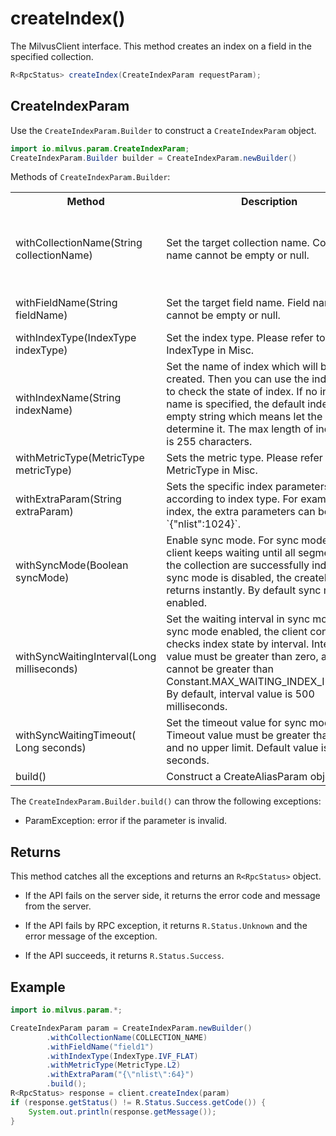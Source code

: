 # createIndex()

The MilvusClient interface. This method creates an index on a field in the specified collection.

```java
R<RpcStatus> createIndex(CreateIndexParam requestParam);
```

## CreateIndexParam

Use the `CreateIndexParam.Builder` to construct a `CreateIndexParam` object.

```java
import io.milvus.param.CreateIndexParam;
CreateIndexParam.Builder builder = CreateIndexParam.newBuilder()
```

Methods of `CreateIndexParam.Builder`:

<table>
    <tr>
        <th>Method</th>
        <th>Description</th>
        <th>Parameters</th>
    </tr>
    <tr>
        <td>withCollectionName(String collectionName)</td>
        <td>Set the target collection name. Collection name cannot be empty or null.</td>
        <td>collectionName: The name of the target collection to create an index for.</td>
    </tr>
    <tr>
        <td>withFieldName(String fieldName)</td>
        <td>Set the target field name. Field name cannot be empty or null.</td>
        <td>fieldName: The target field name</td>
    </tr>
    <tr>
        <td>withIndexType(IndexType indexType)</td>
        <td>Set the index type. Please refer to IndexType in Misc.</td>
        <td>indexType: The index type</td>
    </tr>
    <tr>
        <td>withIndexName(String indexName)</td>
        <td>Set the name of index which will be created. Then you can use the index name to check the state of index. If no index name is specified, the default index name is empty string which means let the server determine it. The max length of index name is 255 characters.</td>
        <td>indexName: The name of the index</td>
    </tr>
    <tr>
        <td>withMetricType(MetricType metricType)</td>
        <td>Sets the metric type. Please refer to MetricType in Misc.</td>
        <td>metricType: The metric type</td>
    </tr>
    <tr>
        <td>withExtraParam(String extraParam)</td>
        <td>Sets the specific index parameters according to index type. For example, IVF index, the extra parameters can be `{"nlist":1024}`.</td>
        <td>extraParam: Extra parameters in JSON format</td>
    </tr>
    <tr>
        <td>withSyncMode(Boolean syncMode)</td>
        <td>Enable sync mode. For sync mode, the client keeps waiting until all segments of the collection are successfully indexed. If sync mode is disabled, the createIndex() returns instantly. By default sync mode is enabled.</td>
        <td>syncMode: true is sync mode</td>
    </tr>
    <tr>
        <td>withSyncWaitingInterval(Long milliseconds)</td>
        <td>Set the waiting interval in sync mode. With sync mode enabled, the client constantly checks index state by interval. Interval value must be greater than zero, and cannot be greater than Constant.MAX_WAITING_INDEX_INTERVAL. By default, interval value is 500 milliseconds.</td>
        <td>milliseconds: Sync mode interval value(unit: millisecond)</td>
    </tr>
    <tr>
        <td>withSyncWaitingTimeout( Long seconds)</td>
        <td>Set the timeout value for sync mode. Timeout value must be greater than zero and no upper limit. Default value is 600 seconds.</td>
        <td>seconds: Sync mode timeout value(unit: second)</td>
    </tr>
    <tr>
        <td>build()</td>
        <td>Construct a CreateAliasParam object.</td>
        <td>N/A</td>
    </tr>
</table>

The `CreateIndexParam.Builder.build()` can throw the following exceptions:

- ParamException: error if the parameter is invalid.

## Returns

This method catches all the exceptions and returns an `R<RpcStatus>` object.

- If the API fails on the server side, it returns the error code and message from the server.

- If the API fails by RPC exception, it returns `R.Status.Unknown` and the error message of the exception.

- If the API succeeds, it returns `R.Status.Success`.

## Example

```java
import io.milvus.param.*;

CreateIndexParam param = CreateIndexParam.newBuilder()
        .withCollectionName(COLLECTION_NAME)
        .withFieldName("field1")
        .withIndexType(IndexType.IVF_FLAT)
        .withMetricType(MetricType.L2)
        .withExtraParam("{\"nlist\":64}")
        .build();
R<RpcStatus> response = client.createIndex(param)
if (response.getStatus() != R.Status.Success.getCode()) {
    System.out.println(response.getMessage());
}
```
